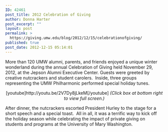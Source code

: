 ```yaml
---
ID: 42461
post_title: 2012 Celebration of Giving
author: Donna Harter
post_excerpt: ""
layout: post
permalink: >
  https://giving.umw.edu/blog/2012/12/15/celebrationofgiving/
published: true
post_date: 2012-12-15 05:14:01
---
```

More than 120 UMW alumni, parents, and friends enjoyed a unique winter wonderland during the annual Celebration of Giving held November 29, 2012, at the Jepson Alumni Executive Center. Guests were greeted by creative nutcrackers and student carolers.  Inside, three groups representing the UMW Philharmonic performed special holiday tunes.
<p style="text-align: center">[youtube]http://youtu.be/2V7Dy8jLkeM[/youtube]
<em>(Click box at bottom right to view full screen.)</em></p>
After dinner, the nutcrackers escorted President Hurley to the stage for a short speech and a special toast.  All in all, it was a terrific way to kick off the holiday season while celebrating the impact of private giving on students and programs at the University of Mary Washington.

&nbsp;

&nbsp;

&nbsp;